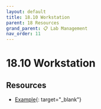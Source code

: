 ```yaml
---
layout: default
title: 18.10 Workstation
parent: 18 Resources
grand_parent: 📋 Lab Management
nav_order: 11
---
```


# 18.10 Workstation


## Resources

- [Example](https://github.com/dengdenglele/debian-setup){: target="_blank"}

